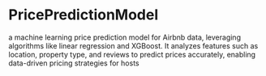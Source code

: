 # PricePredictionModel
a machine learning price prediction model for Airbnb data, leveraging algorithms like linear regression and XGBoost. It analyzes features such as location, property type, and reviews to predict prices accurately, enabling data-driven pricing strategies for hosts
